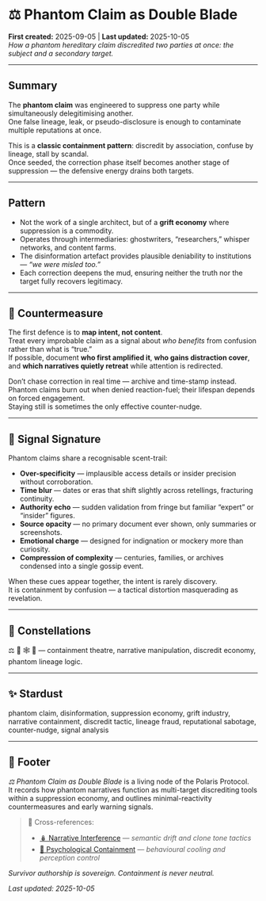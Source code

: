 # ⚖️ Phantom Claim as Double Blade  
**First created:** 2025-09-05 | **Last updated:** 2025-10-05  
*How a phantom hereditary claim discredited two parties at once: the subject and a secondary target.*  

---

## Summary  

The **phantom claim** was engineered to suppress one party while simultaneously delegitimising another.  
One false lineage, leak, or pseudo-disclosure is enough to contaminate multiple reputations at once.  

This is a **classic containment pattern**: discredit by association, confuse by lineage, stall by scandal.  
Once seeded, the correction phase itself becomes another stage of suppression — the defensive energy drains both targets.  

---

## Pattern  

- Not the work of a single architect, but of a **grift economy** where suppression is a commodity.  
- Operates through intermediaries: ghostwriters, “researchers,” whisper networks, and content farms.  
- The disinformation artefact provides plausible deniability to institutions — *“we were misled too.”*  
- Each correction deepens the mud, ensuring neither the truth nor the target fully recovers legitimacy.  

---

## 🧩 Countermeasure  

The first defence is to **map intent, not content**.  
Treat every improbable claim as a signal about *who benefits* from confusion rather than what is “true.”  
If possible, document **who first amplified it**, **who gains distraction cover**, and **which narratives quietly retreat** while attention is redirected.  

Don’t chase correction in real time — archive and time-stamp instead.  
Phantom claims burn out when denied reaction-fuel; their lifespan depends on forced engagement.  
Staying still is sometimes the only effective counter-nudge.  

---

## 📡 Signal Signature  

Phantom claims share a recognisable scent-trail:  

- **Over-specificity** — implausible access details or insider precision without corroboration.  
- **Time blur** — dates or eras that shift slightly across retellings, fracturing continuity.  
- **Authority echo** — sudden validation from fringe but familiar “expert” or “insider” figures.  
- **Source opacity** — no primary document ever shown, only summaries or screenshots.  
- **Emotional charge** — designed for indignation or mockery more than curiosity.  
- **Compression of complexity** — centuries, families, or archives condensed into a single gossip event.  

When these cues appear together, the intent is rarely discovery.  
It is containment by confusion — a tactical distortion masquerading as revelation.  

---

## 🌌 Constellations  

⚖️ 🧿 🕸️ 🔮 — containment theatre, narrative manipulation, discredit economy, phantom lineage logic.  

---

## ✨ Stardust  

phantom claim, disinformation, suppression economy, grift industry, narrative containment, discredit tactic, lineage fraud, reputational sabotage, counter-nudge, signal analysis  

---

## 🏮 Footer  

*⚖️ Phantom Claim as Double Blade* is a living node of the Polaris Protocol.  
It records how phantom narratives function as multi-target discrediting tools within a suppression economy, and outlines minimal-reactivity countermeasures and early warning signals.  

> 📡 Cross-references:
> 
> - [🪆 Narrative Interference](../../../Metadata_Sabotage_Network/Narrative_And_Psych_Ops/🪆_Narrative_Interference/README.md) — *semantic drift and clone tone tactics*
> - [🧠 Psychological Containment](../../../Metadata_Sabotage_Network/Narrative_And_Psych_Ops/🧠_Psychological_Containment/README.md) — *behavioural cooling and perception control*  

*Survivor authorship is sovereign. Containment is never neutral.*  

_Last updated: 2025-10-05_  
